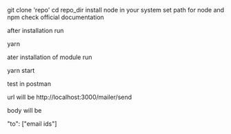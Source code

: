 git clone 'repo'
cd repo_dir
install node in your system
set path for node and npm check official documentation

after installation run

yarn

ater installation of module run

yarn start

test in postman

url will be http://localhost:3000/mailer/send

body will be 

"to": ["email ids"]